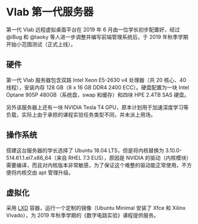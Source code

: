 # Vlab 第一代服务器

第一代 Vlab 远程虚拟桌面平台在 2019 年 6 月由一位学长初步配置好，经过 @iBug 和 @taoky 等人进一步调整并编写前端管理系统后，于 2019 年秋季学期开始小范围测试（正式上线）。

## 硬件

第一代 Vlab 服务器包含双路 Intel Xeon E5-2630 v4 处理器（共 20 核心、40 线程），安装内存 128 GB（8 x 16 GB DDR4 2400 ECC）。硬盘配置为一块 Intel Optane 905P 480GB（系统盘，swap 和缓存）和四块 HPE 2.4TB SAS 硬盘。

另外该服务器上还有一块 NVIDIA Tesla T4 GPU，原本计划用于加速深度学习等负载，实际上由于承担的课程实验任务类型不同，并未派上用场。

## 操作系统

搭建这台服务器的学长选择了 Ubuntu 18.04 LTS，但是将内核替换为 3.10.0-514.61.1.el7.x86\_64（来自 RHEL 7.3 EUS），原因是 NVIDIA 的驱动（内核模块）需要编译，而且对内核版本非常敏感，为了保证这个难整的驱动能正常使用，不方便将内核交由 apt 管理升级。

## 虚拟化

采用 [LXD](https://linuxcontainers.org/) 容器，运行一个定制的镜像（Ubuntu Minimal 安装了 Xfce 和 Xilinx Vivado），为 2019 年秋季学期的《数字电路实验》课程提供服务。
